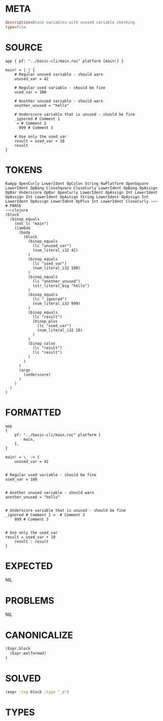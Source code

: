# META
~~~ini
description=Block variables with unused variable checking
type=file
~~~
# SOURCE
~~~roc
app { pf: "../basic-cli/main.roc" platform [main!] }

main! = |_| {
    # Regular unused variable - should warn
    unused_var = 42

    # Regular used variable - should be fine
    used_var = 100

    # Another unused variable - should warn
    another_unused = "hello"

    # Underscore variable that is unused - should be fine
    _ignored # Comment 1
     = # Comment 2
      999 # Comment 3

    # Use only the used_var
    result = used_var + 10
    result
}
~~~
# TOKENS
~~~text
KwApp OpenCurly LowerIdent OpColon String KwPlatform OpenSquare LowerIdent OpBang CloseSquare CloseCurly LowerIdent OpBang OpAssign OpBar Underscore OpBar OpenCurly LowerIdent OpAssign Int LowerIdent OpAssign Int LowerIdent OpAssign String LowerIdent OpAssign Int LowerIdent OpAssign LowerIdent OpPlus Int LowerIdent CloseCurly ~~~
# PARSE
~~~clojure
(block
  (binop_equals
    (not_lc "main")
    (lambda
      (body
        (block
          (binop_equals
            (lc "unused_var")
            (num_literal_i32 42)
          )
          (binop_equals
            (lc "used_var")
            (num_literal_i32 100)
          )
          (binop_equals
            (lc "another_unused")
            (str_literal_big "hello")
          )
          (binop_equals
            (lc "_ignored")
            (num_literal_i32 999)
          )
          (binop_equals
            (lc "result")
            (binop_plus
              (lc "used_var")
              (num_literal_i32 10)
            )
          )
          (binop_colon
            (lc "result")
            (lc "result")
          )
        )
      )
      (args
        (underscore)
      )
    )
  )
)
~~~
# FORMATTED
~~~roc
app
{
	pf: "../basic-cli/main.roc" platform [
		main,
	],
}

main! = \_ -> {
	unused_var = 42
	

# Regular used variable - should be fine
used_var = 100
	

# Another unused variable - should warn
another_unused = "hello"
	

# Underscore variable that is unused - should be fine
_ignored # Comment 1 =  # Comment 2
	999 # Comment 3
	

# Use only the used_var
result = used_var + 10
	result : result
}
~~~
# EXPECTED
NIL
# PROBLEMS
NIL
# CANONICALIZE
~~~clojure
(Expr.block
  (Expr.malformed)
)
~~~
# SOLVED
~~~clojure
(expr :tag block :type "_a")
~~~
# TYPES
~~~roc
~~~
